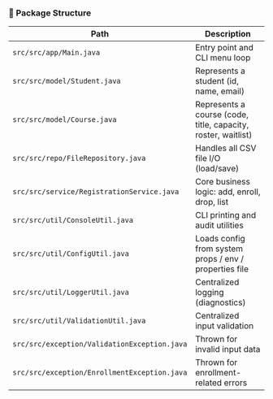 




### 📁 Package Structure
| Path                                         | Description |
|----------------------------------------------|--------------|
| `src/src/app/Main.java`                      | Entry point and CLI menu loop |
| `src/src/model/Student.java`                 | Represents a student (id, name, email) |
| `src/src/model/Course.java`                  | Represents a course (code, title, capacity, roster, waitlist) |
| `src/src/repo/FileRepository.java`           | Handles all CSV file I/O (load/save) |
| `src/src/service/RegistrationService.java`   | Core business logic: add, enroll, drop, list |
| `src/src/util/ConsoleUtil.java`              | CLI printing and audit utilities |
| `src/src/util/ConfigUtil.java`               | Loads config from system props / env / properties file |
| `src/src/util/LoggerUtil.java`               | Centralized logging (diagnostics) |
| `src/src/util/ValidationUtil.java`           | Centralized input validation |
| `src/src/exception/ValidationException.java` | Thrown for invalid input data |
| `src/src/exception/EnrollmentException.java` | Thrown for enrollment-related errors |
